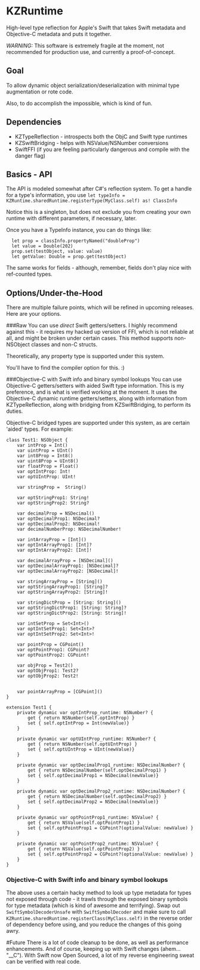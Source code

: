 # KZRuntime
High-level type reflection for Apple's Swift that takes Swift metadata and Objective-C metadata and puts it together.

*WARNING:* This software is extremely fragile at the moment, not recommended for production use, and currently a proof-of-concept.

## Goal
To allow dynamic object serialization/deserialization with minimal type augmentation or rote code.

Also, to do accomplish the impossible, which is kind of fun.

## Dependencies

- KZTypeReflection - introspects both the ObjC and Swift type runtimes
- KZSwiftBridging - helps with NSValue/NSNumber conversions
- SwiftFFI (if you are feeling particularly dangerous and compile with the danger flag)

## Basics - API
The API is modeled somewhat after C#'s reflection system.  To get a handle for a type's information, you use `let typeInfo = KZRuntime.sharedRuntime.registerType(MyClass.self) as! ClassInfo`

Notice this is a singleton, but does not exclude you from creating your own runtime with different parameters, if necessary, later.

Once you have a TypeInfo instance, you can do things like: 
```
  let prop = classInfo.propertyNamed("doubleProp")
  let value = Double(202)
  prop.set(testObject, value: value)
  let getValue: Double = prop.get(testObject)
```

The same works for fields - although, remember, fields don't play nice with ref-counted types.

## Options/Under-the-Hood
There are multiple failure points, which will be refined in upcoming releases.  Here are your options.

###Raw
You can use *direct* Swift getters/setters. I highly recommend against this - it requires my hacked up version of FFI, which is not reliable at all, and might be broken under certain cases.  This method supports non-NSObject classes and non-C structs.

Theoretically, any property type is supported under this system.

You'll have to find the compiler option for this. :)

###Objective-C with Swift info and binary symbol lookups
You can use Objective-C getters/setters with aided Swift type information. This is my preference, and is what is verified working at the moment.  It uses the Objective-C dynamic runtime getters/setters, along with information from KZTypeReflection, along with bridging from KZSwiftBridging, to perform its duties.

Objective-C bridged types are supported under this system, as are certain 'aided' types.  For example:
```
class Test1: NSObject {
    var intProp = Int()
    var uintProp = UInt()
    var int8Prop = Int8()
    var uint8Prop = UInt8()
    var floatProp = Float()
    var optIntProp: Int!
    var optUIntProp: UInt!
    
    var stringProp =  String()
    
    var optStringProp1: String!
    var optStringProp2: String?
    
    var decimalProp = NSDecimal()
    var optDecimalProp1: NSDecimal?
    var optDecimalProp2: NSDecimal!
    var decimalNumberProp: NSDecimalNumber!
    
    var intArrayProp = [Int]()
    var optIntArrayProp1: [Int]?
    var optIntArrayProp2: [Int]!
    
    var decimalArrayProp = [NSDecimal]()
    var optDecimalArrayProp1: [NSDecimal]?
    var optDecimalArrayProp2: [NSDecimal]!
    
    var stringArrayProp = [String]()
    var optStringArrayProp1: [String]?
    var optStringArrayProp2: [String]!
    
    var stringDictProp = [String: String]()
    var optStringDictProp1: [String: String]?
    var optStringDictProp2: [String: String]!
    
    var intSetProp = Set<Int>()
    var optIntSetProp1: Set<Int>?
    var optIntSetProp2: Set<Int>!
    
    var pointProp = CGPoint()
    var optPointProp1: CGPoint?
    var optPointProp2: CGPoint!
    
    var objProp = Test2()
    var optObjProp1: Test2?
    var optObjProp2: Test2!
    
    
    var pointArrayProp = [CGPoint]()
}

extension Test1 {
    private dynamic var optIntProp_runtime: NSNumber? {
        get { return NSNumber(self.optIntProp) }
        set { self.optIntProp = Int(newValue)}
    }
    
    private dynamic var optUIntProp_runtime: NSNumber? {
        get { return NSNumber(self.optUIntProp) }
        set { self.optUIntProp = UInt(newValue)}
    }
    
    private dynamic var optDecimalProp1_runtime: NSDecimalNumber? {
        get { return NSDecimalNumber(self.optDecimalProp1) }
        set { self.optDecimalProp1 = NSDecimal(newValue)}
    }
    
    private dynamic var optDecimalProp2_runtime: NSDecimalNumber? {
        get { return NSDecimalNumber(self.optDecimalProp2) }
        set { self.optDecimalProp2 = NSDecimal(newValue)}
    }
    
    private dynamic var optPointProp1_runtime: NSValue? {
        get { return NSValue(self.optPointProp1) }
        set { self.optPointProp1 = CGPoint?(optionalValue: newValue) }
    }
    
    private dynamic var optPointProp2_runtime: NSValue? {
        get { return NSValue(self.optPointProp2) }
        set { self.optPointProp2 = CGPoint?(optionalValue: newValue) }
    }
}
```

### Objective-C with Swift info and binary symbol lookups
The above uses a certain hacky method to look up type metadata for types not exposed through code - it trawls through the exposed binary symbols for type metadata (which is kind of awesome and terrifying).  Swap out `SwiftSymbolDecoderUnsafe` with `SwiftSymbolDecoder` and make sure to call `KZRuntime.sharedRuntime.registerClass(MyClass.self)` in the reverse order of dependency before using, and you reduce the changes of this going awry.

#Future
There is a lot of code cleanup to be done, as well as performance enhancements.  And of course, keeping up with Swift changes (ahem... "__C").  With Swift now Open Sourced, a lot of my reverse engineering sweat can be verified with real code.
